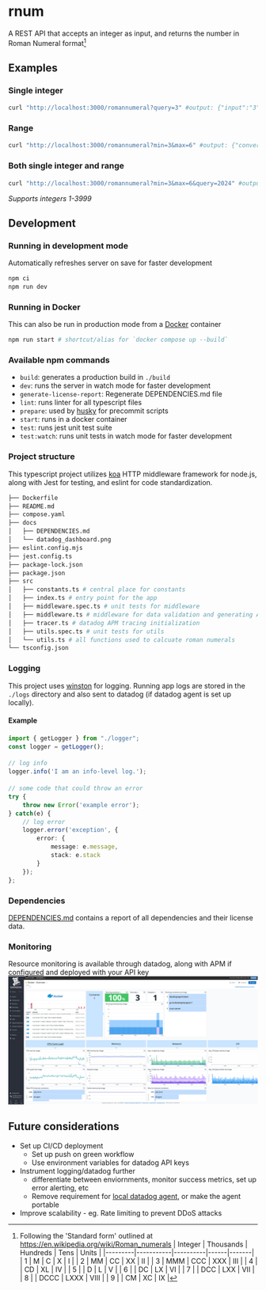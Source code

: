 # rnum

A REST API that accepts an integer as input, and returns the number in Roman Numeral format[^1]

## Examples
### Single integer
```sh
curl "http://localhost:3000/romannumeral?query=3" #output: {"input":"3","output":"III"}
```
### Range
```sh
curl "http://localhost:3000/romannumeral?min=3&max=6" #output: {"conversions":[{"input":3,"output":"III"},{"input":4,"output":"IV"},{"input":5,"output":"V"},{"input":6,"output":"VI"}]}
```
### Both single integer and range
```sh
curl "http://localhost:3000/romannumeral?min=3&max=6&query=2024" #output: {"conversions":[{"input":3,"output":"III"},{"input":4,"output":"IV"},{"input":5,"output":"V"},{"input":6,"output":"VI"}],"input":2024,"output":"MMXXIV"}
```
_Supports integers 1-3999_


## Development

### Running in development mode
Automatically refreshes server on save for faster development
```sh
npm ci
npm run dev
```

### Running in Docker
This can also be run in production mode from a [Docker](https://www.docker.com/) container
```sh
npm run start # shortcut/alias for `docker compose up --build`
```

### Available npm commands
* `build`: generates a production build in `./build`
* `dev`: runs the server in watch mode for faster development
* `generate-license-report`: Regenerate DEPENDENCIES.md file
* `lint`: runs linter for all typescript files
* `prepare`: used by [husky](https://typicode.github.io/husky/) for precommit scripts
* `start`: runs in a docker container
* `test`: runs jest unit test suite
* `test:watch`: runs unit tests in watch mode for faster development

### Project structure
This typescript project utilizes [koa](https://github.com/koajs/koa) HTTP middleware framework for node.js, along with Jest for testing, and eslint for code standardization.
```bash
├── Dockerfile
├── README.md
├── compose.yaml
├── docs
│   ├── DEPENDENCIES.md
│   └── datadog_dashboard.png
├── eslint.config.mjs
├── jest.config.ts
├── package-lock.json
├── package.json
├── src
│   ├── constants.ts # central place for constants
│   ├── index.ts # entry point for the app
│   ├── middleware.spec.ts # unit tests for middleware
│   ├── middleware.ts # middleware for data validation and generating API return results
│   ├── tracer.ts # datadog APM tracing initialization
│   ├── utils.spec.ts # unit tests for utils
│   └── utils.ts # all functions used to calcuate roman numerals
└── tsconfig.json
```
### Logging
This project uses [winston](https://github.com/winstonjs/winston) for logging.
Running app logs are stored in the `./logs` directory and also sent to datadog (if datadog agent is set up locally).
#### Example
```typescript
import { getLogger } from "./logger";
const logger = getLogger();

// log info
logger.info('I am an info-level log.');

// some code that could throw an error
try {
    throw new Error('example error');
} catch(e) {
    // log error
    logger.error('exception', {
        error: {
            message: e.message,
            stack: e.stack
        }
    });
};
```

### Dependencies
[DEPENDENCIES.md](docs/DEPENDENCIES.md) contains a report of all dependencies and their license data.
 
### Monitoring
Resource monitoring is available through datadog, along with APM if [configured](https://docs.datadoghq.com/containers/docker/?tab=standard#setup) and deployed with your API key
![datadog dashboard example](./docs/datadog_dashboard.png)

## Future considerations
* Set up CI/CD deployment
  * Set up push on green workflow
  * Use environment variables for datadog API keys
* Instrument logging/datadog further
  * differentiate between enviornments, monitor success metrics, set up error alerting, etc
  * Remove requirement for [local datadog agent](https://docs.datadoghq.com/logs/log_collection/nodejs/?tab=winston30#agentless-logging), or make the agent portable
* Improve scalability - eg. Rate limiting to prevent DDoS attacks

[^1]: Following the 'Standard form' outlined  at https://en.wikipedia.org/wiki/Roman_numerals
    | Integer | Thousands | Hundreds | Tens | Units |
    |---------|-----------|----------|------|-------|
    | 1       | M         | C        | X    | I     |
    | 2       | MM        | CC       | XX   | II    |
    | 3       | MMM       | CCC      | XXX  | III   |
    | 4       |           | CD       | XL   | IV    |
    | 5       |           | D        | L    | V     |
    | 6       |           | DC       | LX   | VI    |
    | 7       |           | DCC      | LXX  | VII   |
    | 8       |           | DCCC     | LXXX | VIII  |
    | 9       |           | CM       | XC   | IX    |